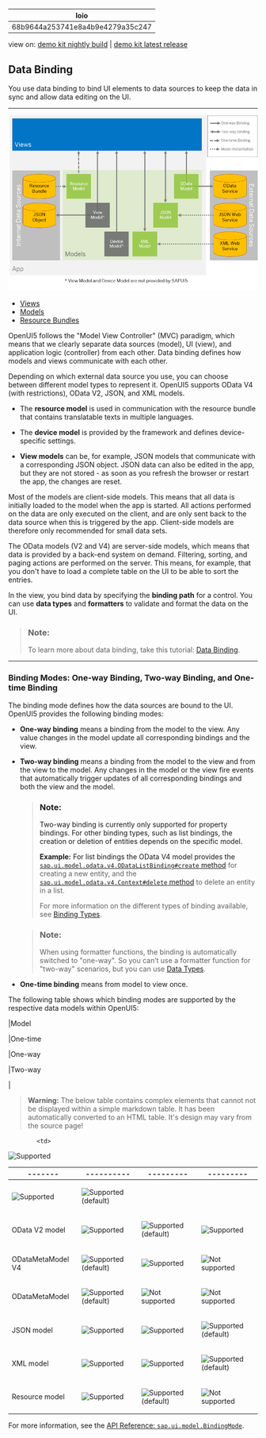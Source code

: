<!-- loio68b9644a253741e8a4b9e4279a35c247 -->

| loio |
| -----|
| 68b9644a253741e8a4b9e4279a35c247 |

<div id="loio">

view on: [demo kit nightly build](https://openui5nightly.hana.ondemand.com/#/topic/68b9644a253741e8a4b9e4279a35c247) | [demo kit latest release](https://openui5.hana.ondemand.com/#/topic/68b9644a253741e8a4b9e4279a35c247)</div>

## Data Binding

You use data binding to bind UI elements to data sources to keep the data in sync and allow data editing on the UI.

***

![](loio544b09736447477198202b636048bab8_LowRes.png)

-   [Views](Views_91f27e3.md)
-   [Models](Models_e1b6259.md)
-   [Resource Bundles](Resource_Bundles_91f225c.md)

OpenUI5 follows the "Model View Controller" \(MVC\) paradigm, which means that we clearly separate data sources \(model\), UI \(view\), and application logic \(controller\) from each other. Data binding defines how models and views communicate with each other.

Depending on which external data source you use, you can choose between different model types to represent it. OpenUI5 supports OData V4 \(with restrictions\), OData V2, JSON, and XML models.

-   The **resource model** is used in communication with the resource bundle that contains translatable texts in multiple languages.

-   The **device model** is provided by the framework and defines device-specific settings.

-   **View models** can be, for example, JSON models that communicate with a corresponding JSON object. JSON data can also be edited in the app, but they are not stored - as soon as you refresh the browser or restart the app, the changes are reset.


Most of the models are client-side models. This means that all data is initially loaded to the model when the app is started. All actions performed on the data are only executed on the client, and are only sent back to the data source when this is triggered by the app. Client-side models are therefore only recommended for small data sets.

The OData models \(V2 and V4\) are server-side models, which means that data is provided by a back-end system on demand. Filtering, sorting, and paging actions are performed on the server. This means, for example, that you don't have to load a complete table on the UI to be able to sort the entries.

In the view, you bind data by specifying the **binding path** for a control. You can use **data types** and **formatters** to validate and format the data on the UI.

> ### Note:  
> To learn more about data binding, take this tutorial: [Data Binding](Data_Binding_e531093.md).

***

<a name="loio68b9644a253741e8a4b9e4279a35c247__section_BindingModes"/>

### Binding Modes: One-way Binding, Two-way Binding, and One-time Binding

The binding mode defines how the data sources are bound to the UI. OpenUI5 provides the following binding modes:

-   **One-way binding** means a binding from the model to the view. Any value changes in the model update all corresponding bindings and the view.

-   **Two-way binding** means a binding from the model to the view and from the view to the model. Any changes in the model or the view fire events that automatically trigger updates of all corresponding bindings and both the view and the model.

    > ### Note:  
    > Two-way binding is currently only supported for property bindings. For other binding types, such as list bindings, the creation or deletion of entities depends on the specific model.
    > 
    > **Example:** For list bindings the OData V4 model provides the [`sap.ui.model.odata.v4.ODataListBinding#create` method](https://openui5.hana.ondemand.com/#/api/sap.ui.model.odata.v4.ODataListBinding/methods/create) for creating a new entity, and the [`sap.ui.model.odata.v4.Context#delete` method](https://openui5.hana.ondemand.com/#/api/sap.ui.model.odata.v4.Context/methods/delete) to delete an entity in a list. 
    > 
    > For more information on the different types of binding available, see [Binding Types](Binding_Types_91f0d8a.md).

    > ### Note:  
    > When using formatter functions, the binding is automatically switched to "one-way". So you can’t use a formatter function for "two-way" scenarios, but you can use [Data Types](Formatting,_Parsing,_and_Validating_Data_07e4b92.md#loio07e4b920f5734fd78fdaa236f26236d8__section_DataTypes).

-   **One-time binding** means from model to view once.


The following table shows which binding modes are supported by the respective data models within OpenUI5:

|Model

|One-time

|One-way

|Two-way

|
 > **Warning:** The below table contains complex elements that cannot not be displayed within a simple markdown table. It has been automatically converted to an HTML table. It's design may vary from the source page!

<table>
	<thead>
		<tr>
			<th>-------</th>
			<th>----------</th>
			<th>---------</th>
			<th>---------</th>
		</tr>
	</thead>
	<tbody>

			<td> 

![Supported](loio3cb17ee88aed44d2bf1d14b97728c709_LowRes.gif) 
			</td>
			<td> 

![Supported](loio3cb17ee88aed44d2bf1d14b97728c709_LowRes.gif) 
			</td>
			<td> 

![Supported](loio3cb17ee88aed44d2bf1d14b97728c709_LowRes.gif) \(default\)
			</td>
		</tr>
		<tr>
			<td>OData V2 model
			</td>
			<td> 

![Supported](loio3cb17ee88aed44d2bf1d14b97728c709_LowRes.gif) 
			</td>
			<td> 

![Supported](loio3cb17ee88aed44d2bf1d14b97728c709_LowRes.gif) \(default\)
			</td>
			<td> 

![Supported](loio3cb17ee88aed44d2bf1d14b97728c709_LowRes.gif) 
			</td>
		</tr>
		<tr>
			<td>ODataMetaModel V4
			</td>
			<td> 

![Supported](loio3cb17ee88aed44d2bf1d14b97728c709_LowRes.gif) \(default\)
			</td>
			<td> 

![Supported](loio3cb17ee88aed44d2bf1d14b97728c709_LowRes.gif) 
			</td>
			<td> 

![Not supported](loio5befb5af20ed42fd9052a99014d953a3_LowRes.gif) 
			</td>
		</tr>
		<tr>
			<td>ODataMetaModel
			</td>
			<td> 

![Supported](loio3cb17ee88aed44d2bf1d14b97728c709_LowRes.gif) \(default\)
			</td>
			<td> 

![Not supported](loio5befb5af20ed42fd9052a99014d953a3_LowRes.gif) 
			</td>
			<td> 

![Not supported](loio5befb5af20ed42fd9052a99014d953a3_LowRes.gif) 
			</td>
		</tr>
		<tr>
			<td>JSON model
			</td>
			<td> 

![Supported](loio3cb17ee88aed44d2bf1d14b97728c709_LowRes.gif) 
			</td>
			<td> 

![Supported](loio3cb17ee88aed44d2bf1d14b97728c709_LowRes.gif) 
			</td>
			<td> 

![Supported](loio3cb17ee88aed44d2bf1d14b97728c709_LowRes.gif) \(default\)
			</td>
		</tr>
		<tr>
			<td>XML model
			</td>
			<td> 

![Supported](loio3cb17ee88aed44d2bf1d14b97728c709_LowRes.gif) 
			</td>
			<td> 

![Supported](loio3cb17ee88aed44d2bf1d14b97728c709_LowRes.gif) 
			</td>
			<td> 

![Supported](loio3cb17ee88aed44d2bf1d14b97728c709_LowRes.gif) \(default\)
			</td>
		</tr>
		<tr>
			<td>Resource model
			</td>
			<td> 

![Supported](loio3cb17ee88aed44d2bf1d14b97728c709_LowRes.gif) 
			</td>
			<td> 

![Supported](loio3cb17ee88aed44d2bf1d14b97728c709_LowRes.gif) \(default\)
			</td>
			<td> 

![Not supported](loio5befb5af20ed42fd9052a99014d953a3_LowRes.gif) 
			</td>
		</tr>
	</tbody>
</table>

For more information, see the [API Reference: `sap.ui.model.BindingMode`](https://openui5.hana.ondemand.com/#docs/api/symbols/sap.ui.model.BindingMode.html). 


